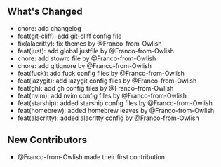## What's Changed
* chore: add changelog
* feat(git-cliff): add git-cliff config file
* fix(alacritty): fix themes by @Franco-from-Owlish
* feat(just): add global justfile by @Franco-from-Owlish
* chore: add stowrc file by @Franco-from-Owlish
* chore: add gitignore by @Franco-from-Owlish
* feat(fuck): add fuck config files by @Franco-from-Owlish
* feat(lazygit): add lazygit config files by @Franco-from-Owlish
* feat(gh): add gh config files by @Franco-from-Owlish
* feat(nvim): add nvim config files by @Franco-from-Owlish
* feat(starship): added starship config files by @Franco-from-Owlish
* feat(homebrew): added homebrew leaves by @Franco-from-Owlish
* feat(alacritty): added alacritty config by @Franco-from-Owlish

## New Contributors
* @Franco-from-Owlish made their first contribution

<!-- generated by git-cliff -->
